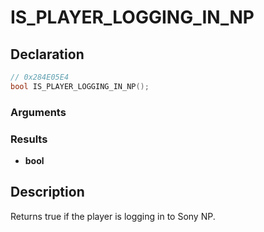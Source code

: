# IS_PLAYER_LOGGING_IN_NP

## Declaration
```cpp
// 0x284E05E4
bool IS_PLAYER_LOGGING_IN_NP();
```

### Arguments

### Results
- **bool**

## Description
Returns true if the player is logging in to Sony NP.